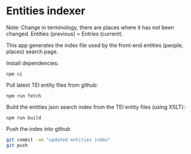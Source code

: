 # Entities indexer

Note: Change in terminology, there are places where it has not been changed. Entities (previous) = Entries (current). 

This app generates the index file used by the front-end entities (people, places) search page.

Install dependencies:

`npm ci`

Pull latest TEI entity files from github:

`npm run fetch`

Build the entities json search index from the TEI entity files (using XSLT):

`npm run build`

Push the index into github

```bash
git commit -am "updated entities index"
git push
```
